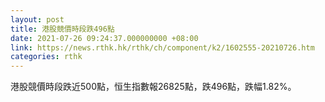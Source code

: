 ```yaml
---
layout: post
title: 港股競價時段跌496點
date: 2021-07-26 09:24:37.000000000 +08:00
link: https://news.rthk.hk/rthk/ch/component/k2/1602555-20210726.htm
categories: rthk
---
```


港股競價時段跌近500點，恒生指數報26825點，跌496點，跌幅1.82%。
